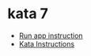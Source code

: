 kata 7
===

* [Run app instruction](../README.md#instructions-for-any-kata)
* [Kata Instructions](../kata7.md)